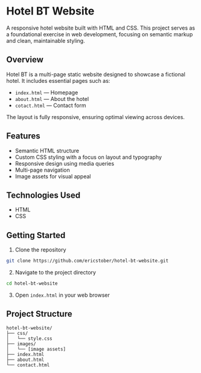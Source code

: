 # Hotel BT Website

A responsive hotel website built with HTML and CSS. This project serves as a foundational exercise in web development, focusing on semantic markup and clean, maintainable styling.

## Overview

Hotel BT is a multi-page static website designed to showcase a fictional hotel. It includes essential pages such as:

- `index.html` — Homepage
- `about.html` — About the hotel
- `cotact.html` — Contact form

The layout is fully responsive, ensuring optimal viewing across devices.

## Features

- Semantic HTML structure
- Custom CSS styling with a focus on layout and typography
- Responsive design using media queries
- Multi-page navigation
- Image assets for visual appeal

## Technologies Used

- HTML
- CSS

## Getting Started

1. Clone the repository

```bash
git clone https://github.com/ericstober/hotel-bt-website.git
```

2. Navigate to the project directory

```bash
cd hotel-bt-website
```

3. Open `index.html` in your web browser

## Project Structure

```
hotel-bt-website/
├── css/
│   └── style.css
├── images/
│   └── [image assets]
├── index.html
├── about.html
└── contact.html
```
